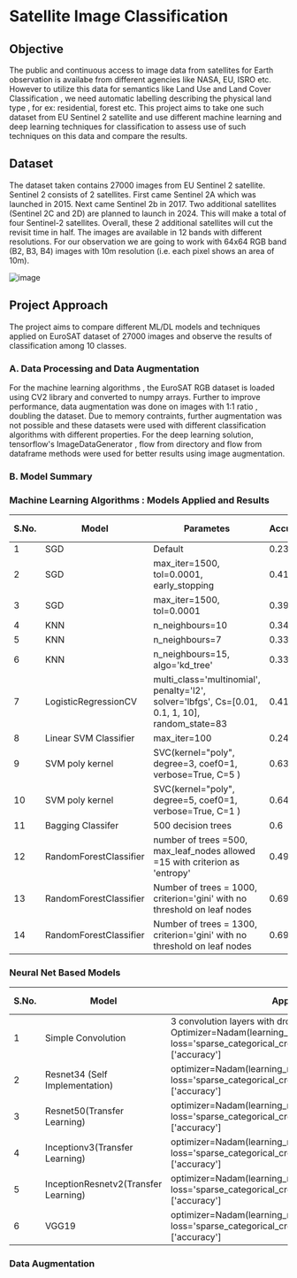 # Satellite Image Classification

## Objective
The public and continuous access to image data from satellites for Earth observation is availabe from different agencies like NASA, EU, ISRO etc. However to utilize this data for semantics like Land Use and Land Cover Classification , we need automatic labelling describing the physical land type , for ex: residential, forest etc. This project aims to take one such dataset from EU Sentinel 2 satellite and use different machine learning and deep learning techniques for classification to assess use of such techniques on this data and compare the results.

## Dataset
The dataset taken contains 27000 images from EU Sentinel 2 satellite. Sentinel 2 consists of 2 satellites. First came Sentinel 2A which was launched in 2015. Next came Sentinel 2b in 2017. Two additional satellites (Sentinel 2C and 2D) are planned to launch in 2024. This will make a total of four Sentinel-2 satellites. Overall, these 2 additional satellites will cut the revisit time in half.
The images are available in 12 bands with different resolutions. For our observation we are going to work with 64x64 RGB band (B2, B3, B4) images with 10m resolution (i.e. each pixel shows an area of 10m). 

![image](https://github.com/Abhishek-Baid/Satellite_Image_Classification/assets/33655961/59baa96e-3ef4-4be4-9a08-16b21aabe3ec)


## Project Approach 
The project aims to compare different ML/DL models and techniques applied on EuroSAT dataset of 27000 images and observe the results of classification among 10 classes. 

### A. Data Processing and Data Augmentation
For the machine learning algorithms , the EuroSAT RGB dataset is loaded using CV2 library and converted to numpy arrays. Further to improve performance, data augmentation was done on images with 1:1 ratio , doubling the dataset. Due to memory contraints, further augmentation was not possible and these datasets were used with different classification algorithms with different properties.
For the deep learning solution, tensorflow's ImageDataGenerator , flow from directory and flow from dataframe methods were used for better results using image augmentation. 

### B. Model Summary 
### Machine Learning Algorithms : Models Applied and Results

|S.No.|Model|Parametes|Accuracy|Precision|Recall|F1-Score|
|---|---|---|---|---|---|---|
|1 |	SGD |	Default |	0.237|	0.282|	0.26|	0.208|
|2 |	SGD |	max_iter=1500, tol=0.0001, early_stopping|	0.415|	0.403|	0.409|	0.401|
|3 |	SGD |	max_iter=1500, tol=0.0001|	0.395|	0.465|	0.384|	0.392|
|4 |	KNN |	n_neighbours=10| 0.34|	0.29|	0.34|	0.24|
|5 |	KNN |	n_neighbours=7|	0.338|	0.49|	0.34|	0.27|
|6 |	KNN |	n_neighbours=15, algo='kd_tree'|	0.337|	0.49|	0.3|	0.24|
|7 |	LogisticRegressionCV |	multi_class='multinomial', penalty='l2', solver='lbfgs', Cs=[0.01, 0.1, 1, 10], random_state=83|	0.41||||			
|8 |	Linear SVM Classifier |	max_iter=100 |	0.245|	0.296|	0.246|	0.248|
|9 |	SVM poly kernel |	SVC(kernel="poly", degree=3, coef0=1, verbose=True, C=5  )|	0.63|	0.636|	0.625|	0.624|
|10 |	SVM poly kernel |	SVC(kernel="poly", degree=5, coef0=1, verbose=True, C=1  )|	0.64|	0.644|	0.634|	0.635|
|11 |	Bagging Classifer |	500 decision trees|	0.6|	0.619|	0.626|	0.614|
|12 |	RandomForestClassifier |	number of trees =500,  max_leaf_nodes allowed =15 with criterion as 'entropy'|	0.49|	0.498|	0.426|	0.402|
|13 |	RandomForestClassifier |	Number of trees = 1000, criterion='gini' with no threshold on leaf nodes| 	0.698|	0.686|	0.691|	0.682|
|14 |	RandomForestClassifier |	Number of trees = 1300, criterion='gini' with no threshold on leaf nodes|	0.699|	0.688|	0.692|	0.683|

### Neural Net Based Models

|S.No.|	Model|	Approach|	Validation Loss|	Test Accuracy|	Precision|	Recall|	F1-Score|
|---|---|---|---|---|---|---|---|
|1 | Simple Convolution|	3 convolution layers with dropout and 3 dense layers.  Optimizer=Nadam(learning_rate=0.000005), loss='sparse_categorical_crossentropy' , metrics=['accuracy'] | ||||| 					
|2 |	Resnet34 (Self Implementation)|	optimizer=Nadam(learning_rate=0.000005,clipnorm=1.0), loss='sparse_categorical_crossentropy' , metrics=['accuracy']|	0.356|	0.881|	0.875|	0.874|	0.874|
|3	| Resnet50(Transfer Learning) |	optimizer=Nadam(learning_rate=0.000001,clipnorm=1.0), loss='sparse_categorical_crossentropy' , metrics=['accuracy'] | 	0.234|	0.928|	0.927|	0.925|	0.926|
|4 |	Inceptionv3(Transfer Learning)| optimizer=Nadam(learning_rate=0.000001,clipnorm=1.0), loss='sparse_categorical_crossentropy' , metrics=['accuracy'] | 	0.231|	0.937|	0.936|	0.935|	0.935|
|5 |	InceptionResnetv2(Transfer Learning)|	optimizer=Nadam(learning_rate=0.000001,clipnorm=1.0), loss='sparse_categorical_crossentropy' , metrics=['accuracy']| 	0.173|	0.938|	0.938|	0.936|	0.937|
|6 |	VGG19|	optimizer=Nadam(learning_rate=0.000001,clipnorm=1.0), loss='sparse_categorical_crossentropy' , metrics=['accuracy'] |	0.15|	0.838	|0.85|	0.83|	0.84|





### Data Augmentation
